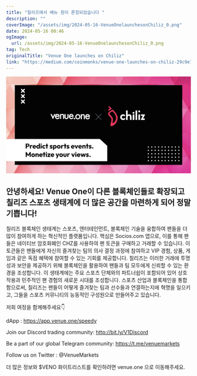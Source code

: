 ```yaml
---
title: "칠리즈에서 베뉴 원이 론칭되었습니다 "
description: ""
coverImage: "/assets/img/2024-05-16-VenueOnelaunchesonChiliz_0.png"
date: 2024-05-16 00:46
ogImage: 
  url: /assets/img/2024-05-16-VenueOnelaunchesonChiliz_0.png
tag: Tech
originalTitle: "Venue One launches on Chiliz"
link: "https://medium.com/coinmonks/venue-one-launches-on-chiliz-29c9e7078c0f"
---
```




![Venue One Launches on Chiliz](/assets/img/2024-05-16-VenueOnelaunchesonChiliz_0.png)

## 안녕하세요! Venue One이 다른 블록체인들로 확장되고 칠리즈 스포츠 생태계에 더 많은 공간을 마련하게 되어 정말 기쁩니다!

칠리즈 블록체인 생태계는 스포츠, 엔터테인먼트, 블록체인 기술을 융합하여 팬들을 더 많이 참여하게 하는 혁신적인 플랫폼입니다. 핵심은 Socios.com 앱으로, 이를 통해 팬들은 네이티브 암호화폐인 CHZ를 사용하여 팬 토큰을 구매하고 거래할 수 있습니다. 이 토큰들은 팬들에게 자신의 즐겨찾는 팀의 의사 결정 과정에 참여하고 VIP 경험, 상품, 게임과 같은 독점 혜택에 참여할 수 있는 기회를 제공합니다. 칠리즈는 이러한 거래에 투명성과 보안을 제공하기 위해 블록체인을 활용하여 팬들과 팀 모두에게 신뢰할 수 있는 환경을 조성합니다. 이 생태계에는 주요 스포츠 단체와의 파트너쉽이 포함되어 있어 상호작용과 민주적인 팬 경험의 새로운 시대를 조성합니다. 스포츠 산업과 블록체인을 통합함으로써, 칠리즈는 팬들이 어떻게 즐겨찾는 팀과 선수들과 연결하는지에 혁명을 일으키고, 그들을 스포츠 커뮤니티의 능동적인 구성원으로 만들어주고 있습니다.

저희 여정을 함께해주세요👇




dApp : https://app.venue.one/speedy

Join our Discord trading community: http://bit.ly/V1Discord

Be a part of our global Telegram community: https://t.me/venuemarkets

Follow us on Twitter : @VenueMarkets




더 많은 정보와 $VENO 화이트리스트를 확인하려면 venue.one 으로 이동해주세요.